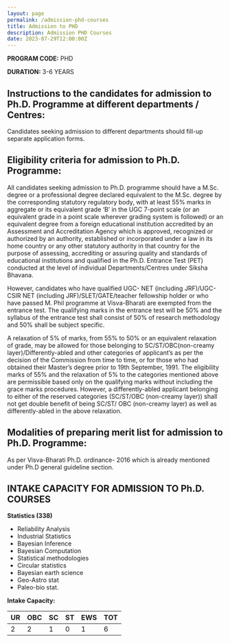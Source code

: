 ```yaml
---
layout: page
permalink: /admission-phd-courses
title: Admission to PHD
description: Admission PHD Courses
date: 2023-07-29T12:00:00Z
---
```


 
**PROGRAM CODE:** PHD

**DURATION:** 3-6 YEARS

## Instructions to the candidates for admission to Ph.D. Programme at different departments / Centres:

Candidates seeking admission to different departments should fill-up separate application forms.

## Eligibility criteria for admission to Ph.D. Programme:

All candidates seeking admission to Ph.D. programme should have a M.Sc. degree or a professional degree declared equivalent to the M.Sc. degree by the corresponding statutory regulatory body, with at least 55% marks in aggregate or its equivalent grade ‘B’ in the UGC 7-point scale (or an equivalent grade in a point scale wherever grading system is followed) or an equivalent degree from a foreign educational institution accredited by an Assessment and Accreditation Agency which is approved, recognized or authorized by an authority, established or incorporated under a law in its home country or any other statutory authority in that country for the purpose of assessing, accrediting or assuring quality and standards of educational institutions and qualified in the Ph.D. Entrance Test (PET) conducted at the level of individual Departments/Centres under Siksha Bhavana.

However, candidates who have qualified UGC- NET (including JRF)/UGC-CSIR NET (including JRF)/SLET/GATE/teacher fellowship holder or who have passed M. Phil programme at Visva-Bharati are exempted from the entrance test. The qualifying marks in the entrance test will be 50% and the syllabus of the entrance test shall consist of 50% of research methodology and 50% shall be subject specific.

A relaxation of 5% of marks, from 55% to 50% or an equivalent relaxation of grade, may be allowed for those belonging to SC/ST/OBC(non-creamy layer)/Differently-abled and other categories of applicant’s as per the decision of the Commission from time to time, or for those who had obtained their Master’s degree prior to 19th September, 1991. The eligibility marks of 55% and the relaxation of 5% to the categories mentioned above are permissible based only on the qualifying marks without including the grace marks procedures. However, a differently-abled applicant belonging to either of the reserved categories (SC/ST/OBC (non-creamy layer)) shall not get double benefit of being SC/ST/ OBC (non-creamy layer) as well as differently-abled in the above relaxation.

## Modalities of preparing merit list for admission to Ph.D. Programme:

As per Visva-Bharati Ph.D. ordinance- 2016 which is already mentioned under Ph.D general guideline section.

## INTAKE CAPACITY FOR ADMISSION TO Ph.D. COURSES

**Statistics (338)**

- Reliability Analysis
- Industrial Statistics
- Bayesian Inference
- Bayesian Computation
- Statistical methodologies
- Circular statistics
- Bayesian earth science
- Geo-Astro stat
- Paleo-bio stat.


 

**Intake Capacity:**

| UR | OBC | SC | ST | EWS | TOT |
| -- | --- | -- | -- | --- | --- |
| 2  | 2   | 1  | 0  | 1   | 6   |


